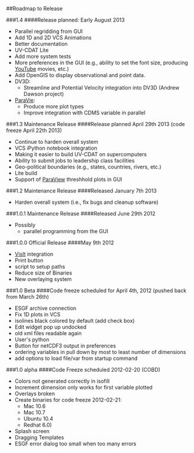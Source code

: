 ##Roadmap to Release

###1.4
####Release planned: Early August 2013

* Parallel regridding from GUI
* Add 1D and 2D VCS Animations
* Better documentation
* UV-CDAT Lite
* Add more system tests 
* More preferences in the GUI (e.g., ability to set the font size, producing [YouTube](http://www.youtube.com/channel/UCi08s8xII45WKWrfl96eMWA) movies, etc.)
* Add OpenGIS to display observational and point data.
* DV3D: 
  * Streamline and Potential Velocity integration into DV3D (Andrew Dawson project)
* [ParaVie]():
  * Produce more plot types
  * Improve integration with CDMS variable in parallel

###1.3 Maintenance Release
####Release planned April 29th 2013 (code freeze April 22th 2013)

* Continue to harden overall system
* VCS iPython notebook integration
* Making it easier to build UV-CDAT on supercomputers
* Ability to submit jobs to leadership class facilities
* Geo-political boundaries (e.g., states, countries, rivers, etc.)
* Lite build
* Support of [ParaView]() threshhold plots in GUI

###1.2 Maintenance Release
####Released January 7th 2013

* Harden overall system (i.e., fix bugs and cleanup software)

###1.0.1 Maintenance Release
####Released June 29th 2012

* Possibly
  * parallel programming from the GUI

###1.0.0 Official Release
####May 9th 2012

* [VisIt]() integration
* Print button
* script to setup paths
* Reduce size of Binaries
* New overlaying system

###1.0 Beta
####Code freeze scheduled for April 4th, 2012 (pushed back from March 26th)

* ESGF archive connection
* Fix 1D plots in VCS
* isolines black colored by default (add check box)
* Edit widget pop up undocked
* old xml files readable again
* User's python
* Button for netCDF3 output in preferences
* ordering variables in pull down by most to least number of dimensions
* add options to load file/var from startup command

###1.0 alpha
####Code Freeze scheduled 2012-02-20 (COBD)

* Colors not generated correctly in isofill
* Increment dimension only works for first variable plotted
* Overlays broken
* Create binaries for code freeze 2012-02-21:
  * Mac 10.6
  * Mac 10.7
  * Ubuntu 10.4
  * Redhat 6.0)
* Splash screen
* Dragging Templates
* ESGF error dialog too small when too many errors
